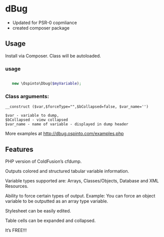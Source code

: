# dBug
- Updated for PSR-0 copmliance
- created composer package


## Usage

Install via Composer.
Class will be autoloaded.


### usage 
``` php

   new \Ospinto\Dbug($myVariable);

```

### Class arguments:

    __construct ($var,$forceType="",$bCollapsed=false, $var_name='')

    $var - variable to dump,
    $bCollapsed - view collapsed
    $var_name - name of variable - displayed in dump header



More examples at http://dbug.ospinto.com/examples.php

## Features

PHP version of ColdFusion’s cfdump.

Outputs colored and structured tabular variable information.

Variable types supported are: Arrays, Classes/Objects, Database and XML Resources.

Ability to force certain types of output. Example: You can force an
object variable to be outputted as an array type variable.

Stylesheet can be easily edited.

Table cells can be expanded and collapsed.

It’s FREE!!!
